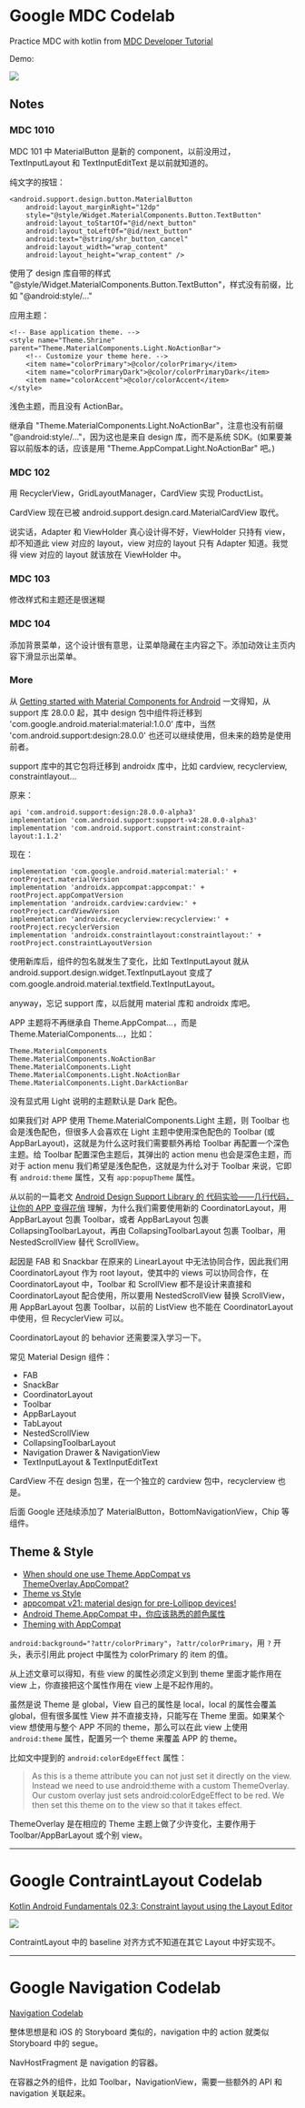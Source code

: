 # Google MDC Codelab

Practice MDC with kotlin from [MDC Developer Tutorial](https://material.io/collections/developer-tutorials/#)

Demo:

![](./mdc.gif)

## Notes

### MDC 1010

MDC 101 中 MaterialButton 是新的 component，以前没用过，TextInputLayout 和 TextInputEditText 是以前就知道的。

纯文字的按钮：

    <android.support.design.button.MaterialButton
        android:layout_marginRight="12dp"
        style="@style/Widget.MaterialComponents.Button.TextButton"
        android:layout_toStartOf="@id/next_button"
        android:layout_toLeftOf="@id/next_button"
        android:text="@string/shr_button_cancel"
        android:layout_width="wrap_content"
        android:layout_height="wrap_content" />

使用了 design 库自带的样式 "@style/Widget.MaterialComponents.Button.TextButton"，样式没有前缀，比如 "@android:style/..."

应用主题：

    <!-- Base application theme. -->
    <style name="Theme.Shrine" parent="Theme.MaterialComponents.Light.NoActionBar">
        <!-- Customize your theme here. -->
        <item name="colorPrimary">@color/colorPrimary</item>
        <item name="colorPrimaryDark">@color/colorPrimaryDark</item>
        <item name="colorAccent">@color/colorAccent</item>
    </style>

浅色主题，而且没有 ActionBar。

继承自 "Theme.MaterialComponents.Light.NoActionBar"，注意也没有前缀 "@android:style/..."，因为这也是来自 design 库，而不是系统 SDK。(如果要兼容以前版本的话，应该是用 "Theme.AppCompat.Light.NoActionBar" 吧。)

### MDC 102

用 RecyclerView，GridLayoutManager，CardView 实现 ProductList。

CardView 现在已被 android.support.design.card.MaterialCardView 取代。

说实话，Adapter 和 ViewHolder 真心设计得不好，ViewHolder 只持有 view，却不知道此 view 对应的 layout，view 对应的 layout 只有 Adapter 知道。我觉得 view 对应的 layout 就该放在 ViewHolder 中。

### MDC 103

修改样式和主题还是很迷糊

### MDC 104

添加背景菜单，这个设计很有意思，让菜单隐藏在主内容之下。添加动效让主页内容下滑显示出菜单。

### More

从 [Getting started with Material Components for Android](https://material.io/develop/android/docs/getting-started/) 一文得知，从 support 库 28.0.0 起，其中 design 包中组件将迁移到 'com.google.android.material:material:1.0.0' 库中，当然 'com.android.support:design:28.0.0' 也还可以继续使用，但未来的趋势是使用前者。

support 库中的其它包将迁移到 androidx 库中，比如 cardview, recyclerview, constraintlayout...

原来：

    api 'com.android.support:design:28.0.0-alpha3'
    implementation 'com.android.support:support-v4:28.0.0-alpha3'
    implementation 'com.android.support.constraint:constraint-layout:1.1.2'

现在：

    implementation 'com.google.android.material:material:' + rootProject.materialVersion
    implementation 'androidx.appcompat:appcompat:' + rootProject.appCompatVersion
    implementation 'androidx.cardview:cardview:' + rootProject.cardViewVersion
    implementation 'androidx.recyclerview:recyclerview:' + rootProject.recyclerVersion
    implementation 'androidx.constraintlayout:constraintlayout:' + rootProject.constraintLayoutVersion

使用新库后，组件的包名就发生了变化，比如 TextInputLayout 就从 android.support.design.widget.TextInputLayout 变成了 com.google.android.material.textfield.TextInputLayout。

anyway，忘记 support 库，以后就用 material 库和 androidx 库吧。

APP 主题将不再继承自 Theme.AppCompat...，而是 Theme.MaterialComponents...，比如：

    Theme.MaterialComponents
    Theme.MaterialComponents.NoActionBar
    Theme.MaterialComponents.Light
    Theme.MaterialComponents.Light.NoActionBar
    Theme.MaterialComponents.Light.DarkActionBar

没有显式用 Light 说明的主题默认是 Dark 配色。

如果我们对 APP 使用 Theme.MaterialComponents.Light 主题，则 Toolbar 也会是浅色配色，但很多人会喜欢在 Light 主题中使用深色配色的 Toolbar (或 AppBarLayout)，这就是为什么这时我们需要额外再给 Toolbar 再配置一个深色主题。给 Toolbar 配置深色主题后，其弹出的 action menu 也会是深色主题，而对于 action menu 我们希望是浅色配色，这就是为什么对于 Toolbar 来说，它即有 `android:theme` 属性，又有 `app:popupTheme` 属性。

从以前的一篇老文 [Android Design Support Library 的 代码实验——几行代码，让你的 APP 变得花俏](https://www.jianshu.com/p/1078568e859f) 理解，为什么我们需要使用新的 CoordinatorLayout，用 AppBarLayout 包裹 Toolbar，或者 AppBarLayout 包裹 CollapsingToolbarLayout，再由 CollapsingToolbarLayout 包裹 Toolbar，用 NestedScrollView 替代 ScrollView。

起因是 FAB 和 Snackbar 在原来的 LinearLayout 中无法协同合作，因此我们用 CoordinatorLayout 作为 root layout，使其中的 views 可以协同合作，在 CoordinatorLayout 中，Toolbar 和 ScrollView 都不是设计来直接和 CoordinatorLayout 配合使用，所以要用 NestedScrollView 替换 ScrollView，用 AppBarLayout 包裹 Toolbar，以前的 ListView 也不能在 CoordinatorLayout 中使用，但 RecyclerView 可以。

CoordinatorLayout 的 behavior 还需要深入学习一下。

常见 Material Design 组件：

- FAB
- SnackBar
- CoordinatorLayout
- Toolbar
- AppBarLayout
- TabLayout
- NestedScrollView
- CollapsingToolbarLayout
- Navigation Drawer & NavigationView
- TextInputLayout & TextInputEditText

CardView 不在 design 包里，在一个独立的 cardview 包中，recyclerview 也是。

后面 Google 还陆续添加了 MaterialButton，BottomNavigationView，Chip 等组件。

## Theme & Style

- [When should one use Theme.AppCompat vs ThemeOverlay.AppCompat?](https://stackoverflow.com/questions/27238433/when-should-one-use-theme-appcompat-vs-themeoverlay-appcompat)
- [Theme vs Style](https://chris.banes.me/2014/11/12/theme-vs-style/)
- [appcompat v21: material design for pre-Lollipop devices!](https://chris.banes.me/2014/10/17/appcompat-v21/)
- [Android Theme.AppCompat 中，你应该熟悉的颜色属性](http://yifeng.studio/2017/04/18/android-theme-appcompat-color-attrs/)
- [Theming with AppCompat](https://medium.com/androiddevelopers/theming-with-appcompat-1a292b754b35)

`android:background="?attr/colorPrimary"`，`?attr/colorPrimary`，用 `?` 开头，表示引用此 project 中属性为 colorPrimary 的 item 的值。

从上述文章可以得知，有些 view 的属性必须定义到到 theme 里面才能作用在 view 上，你直接把这个属性作用在 view 上是不起作用的。

虽然是说 Theme 是 global，View 自己的属性是 local，local 的属性会覆盖 global，但有很多属性 View 并不直接支持，只能写在 Theme 里面。如果某个 view 想使用与整个 APP 不同的 theme，那么可以在此 view 上使用 `android:theme` 属性，配置另一个 theme 来覆盖 APP 的 theme。

比如文中提到的 `android:colorEdgeEffect` 属性：

> As this is a theme attribute you can not just set it directly on the view. Instead we need to use  android:theme with a custom ThemeOverlay. Our custom overlay just sets  android:colorEdgeEffect to be red. We then set this theme on to the view so that it takes effect.

ThemeOverlay 是在相应的 Theme 主题上做了少许变化，主要作用于 Toolbar/AppBarLayout 或个别 view。

---

# Google ContraintLayout Codelab

[Kotlin Android Fundamentals 02.3: Constraint layout using the Layout Editor](https://codelabs.developers.google.com/codelabs/kotlin-android-training-constraint-layout/#0)

![](./contraint-layout.png)

ContraintLayout 中的 baseline 对齐方式不知道在其它 Layout 中好实现不。

---

# Google Navigation Codelab

[Navigation Codelab](https://codelabs.developers.google.com/codelabs/android-navigation/#0)

整体思想是和 iOS 的 Storyboard 类似的，navigation 中的 action 就类似 Storyboard 中的 segue。

NavHostFragment 是 navigation 的容器。

在容器之外的组件，比如 Toolbar，NavigationView，需要一些额外的 API 和 navigation 关联起来。
